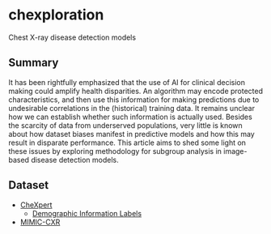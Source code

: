 # chexploration
Chest X-ray disease detection models

## Summary
It has been rightfully emphasized that the use of AI for clinical decision making could amplify health disparities. An algorithm may encode protected characteristics, and then use this information for making predictions due to undesirable correlations in the (historical) training data. It remains unclear how we can establish whether such information is actually used. Besides the scarcity of data from underserved populations, very little is known about how dataset biases manifest in predictive models and how this may result in disparate performance. This article aims to shed some light on these issues by exploring methodology for subgroup analysis in image-based disease detection models.

## Dataset
- [CheXpert](https://stanfordaimi.azurewebsites.net/datasets/8cbd9ed4-2eb9-4565-affc-111cf4f7ebe2)
    - [Demographic Information Labels](https://stanfordaimi.azurewebsites.net/datasets/192ada7c-4d43-466e-b8bb-b81992bb80cf)
- [MIMIC-CXR](https://physionet.org/content/mimic-cxr/2.0.0/)
